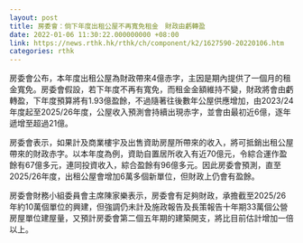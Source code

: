 ```yaml
---
layout: post
title: 房委會：倘下年度出租公屋不再寬免租金　財政由虧轉盈
date: 2022-01-06 11:30:22.000000000 +08:00
link: https://news.rthk.hk/rthk/ch/component/k2/1627590-20220106.htm
categories: rthk
---
```


房委會公布，本年度出租公屋為財政帶來4億赤字，主因是期內提供了一個月的租金寬免。房委會假設，若下年度不再有寬免，而租金金額維持不變，財政將會由虧轉盈，下年度預算將有1.93億盈餘，不過隨著往後數年公屋供應增加，由2023/24年度起至2025/26年度，公屋收入預測會持續出現赤字，並會由最初近6億，逐年遞增至超過21億。 

房委會表示，如果計及商業樓宇及出售資助房屋所帶來的收入，將可抵銷出租公屋帶來的財政赤字。以本年度為例，資助自置居所收入有近70億元，令綜合運作盈餘有67億多元，連同投資收入，綜合盈餘有96億多元。因此房委會預測，直至2025/26年度，出租公屋會增加6萬多個新單位，但財政上仍會有盈餘。 

房委會財務小組委員會主席陳家樂表示，房委會有足夠財政，承擔截至2025/26年約10萬個單位的興建，但強調仍未計及施政報告及長策報告十年期33萬個公營房屋單位建屋量，又預計房委會第二個五年期的建築開支，將比目前估計增加一倍以上。
